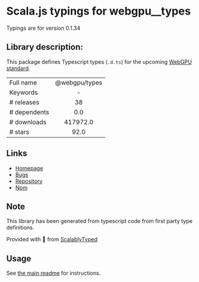 
# Scala.js typings for webgpu__types

Typings are for version 0.1.34

## Library description:
This package defines Typescript types (`.d.ts`) for the upcoming [WebGPU standard](https://github.com/gpuweb/gpuweb/wiki/Implementation-Status).

|                    |                 |
| ------------------ | :-------------: |
| Full name          | @webgpu/types |
| Keywords           | - |
| # releases         | 38 |
| # dependents       | 0.0 |
| # downloads        | 417972.0 |
| # stars            | 92.0 |

## Links
- [Homepage](https://github.com/gpuweb/types)
- [Bugs](https://github.com/gpuweb/types/issues)
- [Repository](https://github.com/gpuweb/types)
- [Npm](https://www.npmjs.com/package/%40webgpu%2Ftypes)
    


## Note
This library has been generated from typescript code from first party type definitions.

Provided with :purple_heart: from [ScalablyTyped](https://github.com/oyvindberg/ScalablyTyped)

## Usage
See [the main readme](../../readme.md) for instructions.


